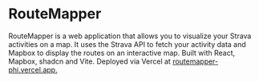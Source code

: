 # RouteMapper

RouteMapper is a web application that allows you to visualize your Strava activities on a map. It uses the Strava API to
fetch your activity data and Mapbox to display the routes on an interactive map. Built with React, Mapbox, shadcn and Vite. Deployed via Vercel at [routemapper-phi.vercel.app.](https://routemapper-phi.vercel.app/)
